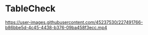 # TableCheck

https://user-images.githubusercontent.com/45237530/227491766-b86bbe5d-4c45-4438-b376-09ba458f3ecc.mp4
